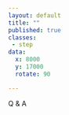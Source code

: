```yaml
---
layout: default
title: ""
published: true
classes:
 - step
data:
  x: 8000
  y: 17000
  rotate: 90

---
```


Q & A


